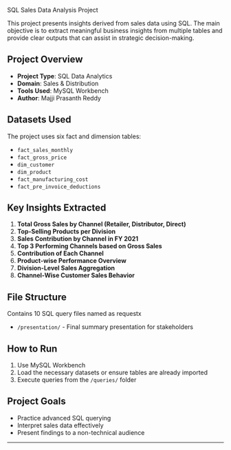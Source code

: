 SQL Sales Data Analysis Project

This project presents insights derived from sales data using SQL. 
The main objective is to extract meaningful business insights from multiple tables and provide clear outputs that can assist in strategic decision-making.

## Project Overview

- **Project Type**: SQL Data Analytics
- **Domain**: Sales & Distribution
- **Tools Used**: MySQL Workbench
- **Author**: Majji Prasanth Reddy

## Datasets Used

The project uses six fact and dimension tables:
- `fact_sales_monthly`
- `fact_gross_price`
- `dim_customer`
- `dim_product`
- `fact_manufacturing_cost`
- `fact_pre_invoice_deductions`

## Key Insights Extracted

1. **Total Gross Sales by Channel (Retailer, Distributor, Direct)**
2. **Top-Selling Products per Division**
3. **Sales Contribution by Channel in FY 2021**
4. **Top 3 Performing Channels based on Gross Sales**
5. **Contribution of Each Channel**
6. **Product-wise Performance Overview**
7. **Division-Level Sales Aggregation**
8. **Channel-Wise Customer Sales Behavior**

## File Structure

Contains 10 SQL query files named as requestx
- `/presentation/` - Final summary presentation for stakeholders

## How to Run

1. Use MySQL Workbench
2. Load the necessary datasets or ensure tables are already imported
3. Execute queries from the `/queries/` folder

## Project Goals

- Practice advanced SQL querying
- Interpret sales data effectively
- Present findings to a non-technical audience

---
